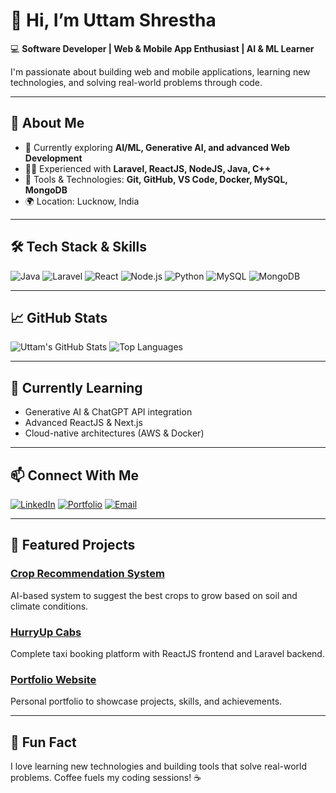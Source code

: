 # 👋 Hi, I’m Uttam Shrestha

💻 **Software Developer | Web & Mobile App Enthusiast | AI & ML Learner**

I'm passionate about building web and mobile applications, learning new technologies, and solving real-world problems through code.  

---

## 🚀 About Me

- 🌱 Currently exploring **AI/ML, Generative AI, and advanced Web Development**  
- 👨‍💻 Experienced with **Laravel, ReactJS, NodeJS, Java, C++**  
- 🔧 Tools & Technologies: **Git, GitHub, VS Code, Docker, MySQL, MongoDB**  
- 🌍 Location: Lucknow, India  

---

## 🛠️ Tech Stack & Skills

![Java](https://img.shields.io/badge/Java-%23ED8B00?style=for-the-badge&logo=java&logoColor=white)
![Laravel](https://img.shields.io/badge/Laravel-%23FF2D20?style=for-the-badge&logo=laravel&logoColor=white)
![React](https://img.shields.io/badge/React-%2361DAFB?style=for-the-badge&logo=react&logoColor=black)
![Node.js](https://img.shields.io/badge/Node.js-339933?style=for-the-badge&logo=nodedotjs&logoColor=white)
![Python](https://img.shields.io/badge/Python-3776AB?style=for-the-badge&logo=python&logoColor=white)
![MySQL](https://img.shields.io/badge/MySQL-4479A1?style=for-the-badge&logo=mysql&logoColor=white)
![MongoDB](https://img.shields.io/badge/MongoDB-%2347A248?style=for-the-badge&logo=mongodb&logoColor=white)

---

## 📈 GitHub Stats

![Uttam's GitHub Stats](https://github-readme-stats.vercel.app/api?username=uttamstha123&show_icons=true&theme=tokyonight)
![Top Languages](https://github-readme-stats.vercel.app/api/top-langs/?username=uttamstha123&layout=compact&theme=tokyonight)

---

## 🌱 Currently Learning

- Generative AI & ChatGPT API integration  
- Advanced ReactJS & Next.js  
- Cloud-native architectures (AWS & Docker)

---

## 📫 Connect With Me

[![LinkedIn](https://img.shields.io/badge/LinkedIn-blue?style=for-the-badge&logo=linkedin)](https://www.linkedin.com/in/uttamshrestha](https://www.linkedin.com/in/uttam-shrestha/))  
[![Portfolio](https://img.shields.io/badge/Portfolio-Website-green?style=for-the-badge)](https://your-portfolio-link.com](https://uttam-shrestha.netlify.app/))  
[![Email](https://img.shields.io/badge/Email-c14438?style=for-the-badge&logo=gmail&logoColor=white)](mailto:shresthauttam66@gmail.com)

---

## 📌 Featured Projects

### [Crop Recommendation System](https://github.com/uttamstha123/crop-recommendation)
AI-based system to suggest the best crops to grow based on soil and climate conditions.

### [HurryUp Cabs](https://github.com/uttamstha123/hurryup-cabs)
Complete taxi booking platform with ReactJS frontend and Laravel backend.

### [Portfolio Website](https://github.com/uttamstha123/portfolio)
Personal portfolio to showcase projects, skills, and achievements.

---

## 💬 Fun Fact

I love learning new technologies and building tools that solve real-world problems. Coffee fuels my coding sessions! ☕
